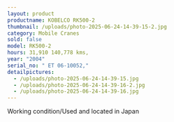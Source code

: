 ```yaml
---
layout: product
productname: KOBELCO RK500-2
thumbnail: /uploads/photo-2025-06-24-14-39-15-2.jpg
category: Mobile Cranes
sold: false
model: RK500-2
hours: 31,910 140,778 kms,
year: "2004"
serial_no: " ET 06-10052,"
detailpictures:
  - /uploads/photo-2025-06-24-14-39-15.jpg
  - /uploads/photo-2025-06-24-14-39-16-2.jpg
  - /uploads/photo-2025-06-24-14-39-16.jpg
---
```

Working condition/Used and located in Japan